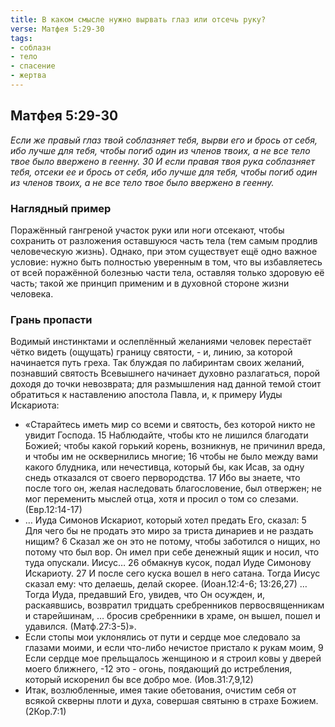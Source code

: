 ```yaml
---
title: В каком смысле нужно вырвать глаз или отсечь руку?
verse: Матфея 5:29-30
tags: 
- соблазн
- тело
- спасение
- жертва
---
```


## Матфея 5:29-30

*Если же правый глаз твой соблазняет тебя, вырви его и брось от себя, ибо лучше для тебя, чтобы погиб один из членов твоих, а не все тело твое было ввержено в геенну. 30 И если правая твоя рука соблазняет тебя, отсеки ее и брось от себя, ибо лучше для тебя, чтобы погиб один из членов твоих, а не все тело твое было ввержено в геенну.*

### Наглядный пример

Поражённый гангреной участок руки или ноги отсекают, чтобы сохранить от разложения оставшуюся часть тела (тем самым продлив человеческую жизнь). Однако, при этом существует ещё одно важное условие: нужно быть полностью уверенным в том, что вы избавляетесь от всей поражённой болезнью части тела, оставляя только здоровую её часть; такой же принцип применим и в духовной стороне жизни человека.

### Грань пропасти

Водимый инстинктами и ослеплённый желаниями человек перестаёт чётко видеть (ощущать) границу святости, - и, линию, за которой начинается путь греха. Так блуждая по лабиринтам своих желаний, познавший святость Всевышнего начинает духовно разлагаться, порой доходя до точки невозврата; для размышления над данной темой стоит обратиться к наставлению апостола Павла, и, к примеру Иуды Искариота:

- «Старайтесь иметь мир со всеми и святость, без которой никто не увидит Господа. 15 Наблюдайте, чтобы кто не лишился благодати Божией; чтобы какой горький корень, возникнув, не причинил вреда, и чтобы им не осквернились многие; 16 чтобы не было между вами какого блудника, или нечестивца, который бы, как Исав, за одну снедь отказался от своего первородства. 17 Ибо вы знаете, что после того он, желая наследовать благословение, был отвержен; не мог переменить мыслей отца, хотя и просил о том со слезами. (Евр.12:14-17) 
- … Иуда Симонов Искариот, который хотел предать Его, сказал: 5 Для чего бы не продать это миро за триста динариев и не раздать нищим? 6 Сказал же он это не потому, чтобы заботился о нищих, но потому что был вор. Он имел при себе денежный ящик и носил, что туда опускали. Иисус… 26 обмакнув кусок, подал Иуде Симонову Искариоту. 27 И после сего куска вошел в него сатана. Тогда Иисус сказал ему: что делаешь, делай скорее. (Иоан.12:4-6; 13:26,27) … Тогда Иуда, предавший Его, увидев, что Он осужден, и, раскаявшись, возвратил тридцать сребренников первосвященникам и старейшинам, … бросив сребренники в храме, он вышел, пошел и удавился. (Матф.27:3-5)». 
- Если стопы мои уклонялись от пути и сердце мое следовало за глазами моими, и если что-либо нечистое пристало к рукам моим, 9 Если сердце мое прельщалось женщиною и я строил ковы у дверей моего ближнего, -12 это - огонь, поядающий до истребления, который искоренил бы все добро мое. (Иов.31:7,9,12)
- Итак, возлюбленные, имея такие обетования, очистим себя от всякой скверны плоти и духа, совершая святыню в страхе Божием. (2Кор.7:1)
